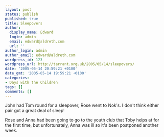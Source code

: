 ```yaml
---
layout: post
status: publish
published: true
title: Sleepovers
author:
  display_name: Edward
  login: admin
  email: edward@aldreth.com
  url: ''
author_login: admin
author_email: edward@aldreth.com
wordpress_id: 123
wordpress_url: http://tarrant.org.uk/2005/05/14/sleepovers/
date: '2005-05-14 20:59:21 +0100'
date_gmt: '2005-05-14 19:59:21 +0100'
categories:
- Days with the Children
tags: []
comments: []
---
```

<p>John had Tom round for a sleepover, Rose went to Nok's.  I don't think either pair got a great deal of sleep!</p>
<p>Rose and Anna had been going to go to the youth club that Toby helps at for the first time, but unfortunately, Anna was ill so it's been postponed another week.</p>
